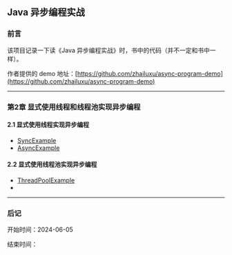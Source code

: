 ## Java 异步编程实战

### 前言
该项目记录一下读《Java 异步编程实战》时，书中的代码（并不一定和书中一样）。

作者提供的 demo 地址：[https://github.com/zhailuxu/async-program-demo](https://github.com/zhailuxu/async-program-demo)

---

### 第2章 显式使用线程和线程池实现异步编程

#### 2.1 显式使用线程实现异步编程
* [SyncExample](./src/chapter02/SyncExample.java)
* [AsyncExample](./src/chapter02/AsyncExample.java)

#### 2.2 显式使用线程池实现异步编程
* [ThreadPoolExample](./src/chapter02/ThreadPoolExample.java)
* 
---

### 后记

开始时间：2024-06-05

结束时间：